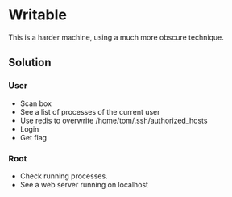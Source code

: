 # Writable

This is a harder machine, using a much more obscure technique.

## Solution

### User

* Scan box
* See a list of processes of the current user
* Use redis to overwrite /home/tom/.ssh/authorized_hosts
* Login
* Get flag

### Root

* Check running processes.
* See a web server running on localhost
